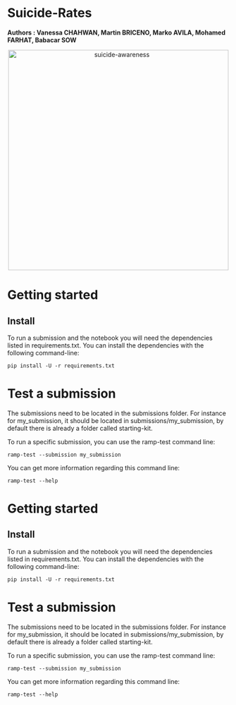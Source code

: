 # Suicide-Rates
**Authors : Vanessa CHAHWAN, Martin BRICENO, Marko AVILA, Mohamed FARHAT, Babacar SOW**
<p align="center">
  <img src="https://www.georgetownbehavioral.com/sites/default/files/georgetown-suicide-awareness.jpg" width="500" title="suicide-awareness">
</p>

# Getting started
## Install

To run a submission and the notebook you will need the dependencies listed in requirements.txt. You can install the dependencies with the following command-line:

```pip install -U -r requirements.txt```

# Test a submission
The submissions need to be located in the submissions folder. For instance for my_submission, it should be located in submissions/my_submission, by default there is already a folder called starting-kit.

To run a specific submission, you can use the ramp-test command line:

```ramp-test --submission my_submission```

You can get more information regarding this command line:

```ramp-test --help```

# Getting started
## Install

To run a submission and the notebook you will need the dependencies listed in requirements.txt. You can install the dependencies with the following command-line:

```pip install -U -r requirements.txt```

# Test a submission
The submissions need to be located in the submissions folder. For instance for my_submission, it should be located in submissions/my_submission, by default there is already a folder called starting-kit.

To run a specific submission, you can use the ramp-test command line:

```ramp-test --submission my_submission```

You can get more information regarding this command line:

```ramp-test --help```
